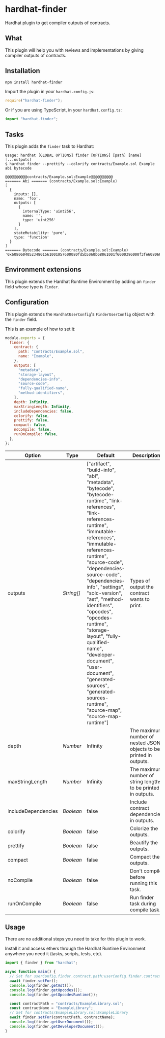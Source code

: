 # hardhat-finder

Hardhat plugin to get compiler outputs of contracts.

## What

This plugin will help you with reviews and implementations by giving compiler outputs of contracts.

## Installation

```bash
npm install hardhat-finder
```

Import the plugin in your `hardhat.config.js`:

```js
require("hardhat-finder");
```

Or if you are using TypeScript, in your `hardhat.config.ts`:

```ts
import "hardhat-finder";
```

## Tasks

This plugin adds the `finder` task to Hardhat:

```
Usage: hardhat [GLOBAL OPTIONS] finder [OPTIONS] [path] [name] [...outputs]
$ hardhat finder --prettify --colorify contracts/Example.sol Example abi bytecode

@@@@@@@@@@contracts/Example.sol:Example@@@@@@@@@@
======= Abi ======= (contracts/Example.sol:Example)
[
  {
    inputs: [],
    name: 'foo',
    outputs: [
      {
        internalType: 'uint256',
        name: '',
        type: 'uint256'
      }
    ],
    stateMutability: 'pure',
    type: 'function'
  }
]
======= Bytecode ======= (contracts/Example.sol:Example)
'0x608060405234801561001057600080fd5b5060b68061001f6000396000f3fe6080604052348015600f57600080fd5b506004361060285760003560e01c8063c298557814602d575b600080fd5b60336047565b604051603e9190605d565b60405180910390f35b60006005905090565b6057816076565b82525050565b6000602082019050607060008301846050565b92915050565b600081905091905056fea264697066735822122086e7e92f8524c3c79ce92e0551a14a908c36694cb02510ce7a32d137d929e93764736f6c63430008040033'
```

## Environment extensions

This plugin extends the Hardhat Runtime Environment by adding an `finder` field whose type is `Finder`.

## Configuration

This plugin extends the `HardhatUserConfig`'s `FinderUserConfig` object with the `finder` field.

This is an example of how to set it:

```js
module.exports = {
  finder: {
    contract: {
      path: "contracts/Example.sol",
      name: "Example",
    },
    outputs: [
      "metadata",
      "storage-layout",
      "dependencies-info",
      "source-code",
      "fully-qualified-name",
      "method-identifiers",
    ],
    depth: Infinity,
    maxStringLength: Infinity,
    includeDependencies: false,
    colorify: false,
    prettify: false,
    compact: false,
    noCompile: false,
    runOnCompile: false,
  },
};
```

| Option              | Type       | Default                                                                                                                                                                                                                                                                                                                                                                                                                                                                                                           | Description                                                         |
| ------------------- | ---------- | ----------------------------------------------------------------------------------------------------------------------------------------------------------------------------------------------------------------------------------------------------------------------------------------------------------------------------------------------------------------------------------------------------------------------------------------------------------------------------------------------------------------- | ------------------------------------------------------------------- |
| outputs             | _String[]_ | ["artifact", "build-info", "abi", "metadata", "bytecode", "bytecode-runtime", "link-references", "link-references-runtime", "immutable-references", "immutable-references-runtime", "source-code", "dependencies-source-code", "dependencies-info", "settings", "solc-version", "ast", "method-identifiers", "opcodes", "opcodes-runtime", "storage-layout", "fully-qualified-name", "developer-document", "user-document", "generated-sources", "generated-sources-runtime", "source-map", "source-map-runtime"] | Types of output the contract wants to print.                        |
| depth               | _Number_   | Infinity                                                                                                                                                                                                                                                                                                                                                                                                                                                                                                          | The maximum number of nested JSON objects to be printed in outputs. |
| maxStringLength     | _Number_   | Infinity                                                                                                                                                                                                                                                                                                                                                                                                                                                                                                          | The maximum number of string lengths to be printed in outputs.      |
| includeDependencies | _Boolean_  | false                                                                                                                                                                                                                                                                                                                                                                                                                                                                                                             | Include contract dependencies in outputs.                           |
| colorify            | _Boolean_  | false                                                                                                                                                                                                                                                                                                                                                                                                                                                                                                             | Colorize the outputs.                                               |
| prettify            | _Boolean_  | false                                                                                                                                                                                                                                                                                                                                                                                                                                                                                                             | Beautify the outputs.                                               |
| compact             | _Boolean_  | false                                                                                                                                                                                                                                                                                                                                                                                                                                                                                                             | Compact the outputs.                                                |
| noCompile           | _Boolean_  | false                                                                                                                                                                                                                                                                                                                                                                                                                                                                                                             | Don't compile before running this task.                             |
| runOnCompile        | _Boolean_  | false                                                                                                                                                                                                                                                                                                                                                                                                                                                                                                             | Run finder task during compile task.                                |

## Usage

There are no additional steps you need to take for this plugin to work.

Install it and access ethers through the Hardhat Runtime Environment anywhere you need it (tasks, scripts, tests, etc).

```ts
import { finder } from "hardhat";

async function main() {
  // Set for userConfig.finder.contract.path:userConfig.finder.contract.name (e.g. contracts/Example.sol:Example)
  await finder.setFor();
  console.log(finder.getAst());
  console.log(finder.getOpcodes());
  console.log(finder.getOpcodesRuntime());

  const contractPath = "contracts/ExampleLibrary.sol";
  const contractName = "ExampleLibrary";
  // Set for contracts/ExampleLibrary.sol:ExampleLibrary
  await finder.setFor(contractPath, contractName);
  console.log(finder.getUserDocument());
  console.log(finder.getDeveloperDocument());
}
```

